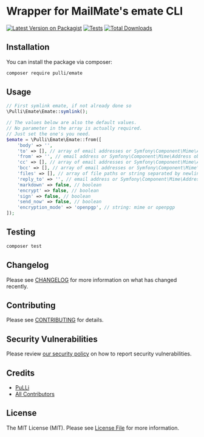 # Wrapper for MailMate's emate CLI

[![Latest Version on Packagist](https://img.shields.io/packagist/v/pulli/emate.svg?style=flat-square)](https://packagist.org/packages/pulli/emate)
[![Tests](https://img.shields.io/github/actions/workflow/status/the-pulli/emate/run-tests.yml?branch=main&label=tests&style=flat-square)](https://github.com/the-pulli/emate/actions/workflows/run-tests.yml)
[![Total Downloads](https://img.shields.io/packagist/dt/pulli/emate.svg?style=flat-square)](https://packagist.org/packages/pulli/emate)

## Installation

You can install the package via composer:

```bash
composer require pulli/emate
```

## Usage

```php
// First symlink emate, if not already done so
\Pulli\Emate\Emate::symlink();

// The values below are also the default values.
// No parameter in the array is actually required.
// Just set the one's you need.
$emate = \Pulli\Emate\Emate::from([
    'body' => '',
    'to' => [], // array of email addresses or Symfony\Component\Mime\Address objects or string separated by newline with email addresses
    'from' => '', // email address or Symfony\Component\Mime\Address object
    'cc' => [], // array of email addresses or Symfony\Component\Mime\Address objects or string separated by newline with email addresses
    'bcc' => [], // array of email addresses or Symfony\Component\Mime\Address objects or string separated by newline with email addresses
    'files' => [], // array of file paths or string separated by newline with file paths
    'reply_to' => '', // email address or Symfony\Component\Mime\Address object
    'markdown' => false, // boolean
    'encrypt' => false, // boolean
    'sign' => false, // boolean
    'send_now' => false, // boolean
    'encryption_mode' => 'openpgp', // string: mime or openpgp
]);
```

## Testing

```bash
composer test
```

## Changelog

Please see [CHANGELOG](CHANGELOG.md) for more information on what has changed recently.

## Contributing

Please see [CONTRIBUTING](CONTRIBUTING.md) for details.

## Security Vulnerabilities

Please review [our security policy](../../security/policy) on how to report security vulnerabilities.

## Credits

- [PuLLi](https://github.com/the-pulli)
- [All Contributors](../../contributors)

## License

The MIT License (MIT). Please see [License File](LICENSE.md) for more information.
